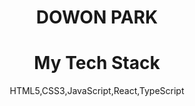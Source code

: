 <div align='center'>
  <h1>DOWON PARK</h1>
  <h1>My Tech Stack</h1>
  <p>HTML5,CSS3,JavaScript,React,TypeScript </p>
</div>

<!--
**Munbear/Munbear** is a ✨ _special_ ✨ repository because its `README.md` (this file) appears on your GitHub profile.

Here are some ideas to get you started:

- 🔭 I’m currently working on ...
- 🌱 I’m currently learning ...
- 👯 I’m looking to collaborate on ...
- 🤔 I’m looking for help with ...
- 💬 Ask me about ...
- 📫 How to reach me: ...
- 😄 Pronouns: ...
- ⚡ Fun fact: ...
-->

